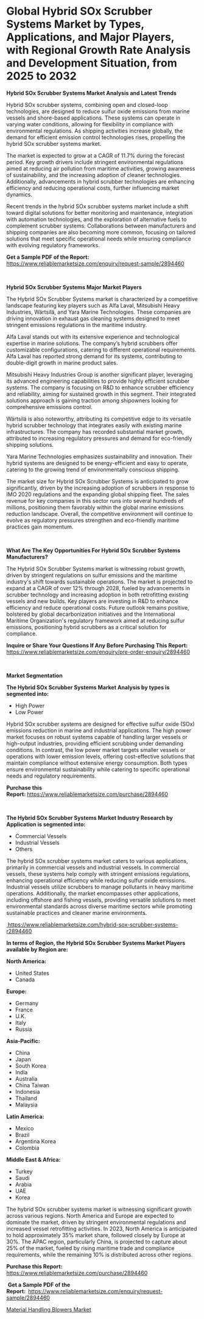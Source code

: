 <p><h1>Global Hybrid SOx Scrubber Systems Market by Types, Applications, and Major Players, with Regional Growth Rate Analysis and Development Situation, from 2025 to 2032</h1></p><p><strong>Hybrid SOx Scrubber Systems Market Analysis and Latest Trends</strong></p>
<p><p>Hybrid SOx scrubber systems, combining open and closed-loop technologies, are designed to reduce sulfur oxide emissions from marine vessels and shore-based applications. These systems can operate in varying water conditions, allowing for flexibility in compliance with environmental regulations. As shipping activities increase globally, the demand for efficient emission control technologies rises, propelling the hybrid SOx scrubber systems market.</p><p>The market is expected to grow at a CAGR of 11.7% during the forecast period. Key growth drivers include stringent environmental regulations aimed at reducing air pollution from maritime activities, growing awareness of sustainability, and the increasing adoption of cleaner technologies. Additionally, advancements in hybrid scrubber technologies are enhancing efficiency and reducing operational costs, further influencing market dynamics.</p><p>Recent trends in the hybrid SOx scrubber systems market include a shift toward digital solutions for better monitoring and maintenance, integration with automation technologies, and the exploration of alternative fuels to complement scrubber systems. Collaborations between manufacturers and shipping companies are also becoming more common, focusing on tailored solutions that meet specific operational needs while ensuring compliance with evolving regulatory frameworks.</p></p>
<p><strong>Get a Sample PDF of the Report:&nbsp;</strong> <a href="https://www.reliablemarketsize.com/enquiry/request-sample/2894460?utm_campaign=2307&utm_medium=2&utm_source=Github&utm_content=ia&utm_term=15032025&utm_id=hybrid-sox-scrubber-systems">https://www.reliablemarketsize.com/enquiry/request-sample/2894460</a></p>
<p>&nbsp;</p>
<p><strong>Hybrid SOx Scrubber Systems Major Market Players</strong></p>
<p><p>The Hybrid SOx Scrubber Systems market is characterized by a competitive landscape featuring key players such as Alfa Laval, Mitsubishi Heavy Industries, Wärtsilä, and Yara Marine Technologies. These companies are driving innovation in exhaust gas cleaning systems designed to meet stringent emissions regulations in the maritime industry.</p><p>Alfa Laval stands out with its extensive experience and technological expertise in marine solutions. The company’s hybrid scrubbers offer customizable configurations, catering to different operational requirements. Alfa Laval has reported strong demand for its systems, contributing to double-digit growth in marine product sales. </p><p>Mitsubishi Heavy Industries Group is another significant player, leveraging its advanced engineering capabilities to provide highly efficient scrubber systems. The company is focusing on R&D to enhance scrubber efficiency and reliability, aiming for sustained growth in this segment. Their integrated solutions approach is gaining traction among shipowners looking for comprehensive emissions control.</p><p>Wärtsilä is also noteworthy, attributing its competitive edge to its versatile hybrid scrubber technology that integrates easily with existing marine infrastructures. The company has recorded substantial market growth, attributed to increasing regulatory pressures and demand for eco-friendly shipping solutions.</p><p>Yara Marine Technologies emphasizes sustainability and innovation. Their hybrid systems are designed to be energy-efficient and easy to operate, catering to the growing trend of environmentally conscious shipping.</p><p>The market size for Hybrid SOx Scrubber Systems is anticipated to grow significantly, driven by the increasing adoption of scrubbers in response to IMO 2020 regulations and the expanding global shipping fleet. The sales revenue for key companies in this sector runs into several hundreds of millions, positioning them favorably within the global marine emissions reduction landscape. Overall, the competitive environment will continue to evolve as regulatory pressures strengthen and eco-friendly maritime practices gain momentum.</p></p>
<p>&nbsp;</p>
<p><strong>What Are The Key Opportunities For Hybrid SOx Scrubber Systems Manufacturers?</strong></p>
<p><p>The Hybrid SOx Scrubber Systems market is witnessing robust growth, driven by stringent regulations on sulfur emissions and the maritime industry's shift towards sustainable operations. The market is projected to expand at a CAGR of over 12% through 2028, fueled by advancements in scrubber technology and increasing adoption in both retrofitting existing vessels and new builds. Key players are investing in R&D to enhance efficiency and reduce operational costs. Future outlook remains positive, bolstered by global decarbonization initiatives and the International Maritime Organization's regulatory framework aimed at reducing sulfur emissions, positioning hybrid scrubbers as a critical solution for compliance.</p></p>
<p><strong>Inquire or Share Your Questions If Any Before Purchasing This Report:</strong> <a href="https://www.reliablemarketsize.com/enquiry/pre-order-enquiry/2894460?utm_campaign=2307&utm_medium=2&utm_source=Github&utm_content=ia&utm_term=15032025&utm_id=hybrid-sox-scrubber-systems">https://www.reliablemarketsize.com/enquiry/pre-order-enquiry/2894460</a></p>
<p>&nbsp;</p>
<p><strong>Market Segmentation</strong></p>
<p><strong>The Hybrid SOx Scrubber Systems Market Analysis by types is segmented into:</strong></p>
<p><ul><li>High Power</li><li>Low Power</li></ul></p>
<p><p>Hybrid SOx scrubber systems are designed for effective sulfur oxide (SOx) emissions reduction in marine and industrial applications. The high power market focuses on robust systems capable of handling larger vessels or high-output industries, providing efficient scrubbing under demanding conditions. In contrast, the low power market targets smaller vessels or operations with lower emission levels, offering cost-effective solutions that maintain compliance without extensive energy consumption. Both types ensure environmental sustainability while catering to specific operational needs and regulatory requirements.</p></p>
<p><strong>Purchase this Report:&nbsp;</strong><a href="https://www.reliablemarketsize.com/purchase/2894460?utm_campaign=2307&utm_medium=2&utm_source=Github&utm_content=ia&utm_term=15032025&utm_id=hybrid-sox-scrubber-systems">https://www.reliablemarketsize.com/purchase/2894460</a></p>
<p>&nbsp;</p>
<p><strong>The Hybrid SOx Scrubber Systems Market Industry Research by Application is segmented into:</strong></p>
<p><ul><li>Commercial Vessels</li><li>Industrial Vessels</li><li>Others</li></ul></p>
<p><p>The hybrid SOx scrubber systems market caters to various applications, primarily in commercial vessels and industrial vessels. In commercial vessels, these systems help comply with stringent emissions regulations, enhancing operational efficiency while reducing sulfur oxide emissions. Industrial vessels utilize scrubbers to manage pollutants in heavy maritime operations. Additionally, the market encompasses other applications, including offshore and fishing vessels, providing versatile solutions to meet environmental standards across diverse maritime sectors while promoting sustainable practices and cleaner marine environments.</p></p>
<p><a href="https://www.reliablemarketsize.com/hybrid-sox-scrubber-systems-r2894460?utm_campaign=2307&utm_medium=2&utm_source=Github&utm_content=ia&utm_term=15032025&utm_id=hybrid-sox-scrubber-systems">&nbsp;https://www.reliablemarketsize.com/hybrid-sox-scrubber-systems-r2894460</a></p>
<p><strong>In terms of Region, the Hybrid SOx Scrubber Systems Market Players available by Region are:</strong></p>
<p>
    <p> <strong> North America: </strong>
        <ul>
            <li>United States</li>
            <li>Canada</li>
        </ul>
        </p> 
    <p> <strong> Europe: </strong>
        <ul>
            <li>Germany</li>
            <li>France</li>
            <li>U.K.</li>
            <li>Italy</li>
            <li>Russia</li>
        </ul>
        </p> 
    <p> <strong> Asia-Pacific: </strong>
        <ul>
            <li>China</li>
            <li>Japan</li>
            <li>South Korea</li>
            <li>India</li>
            <li>Australia</li>
            <li>China Taiwan</li>
            <li>Indonesia</li>
            <li>Thailand</li>
            <li>Malaysia</li>
        </ul>
        </p> 
    <p> <strong> Latin America: </strong>
        <ul>
            <li>Mexico</li>
            <li>Brazil</li>
            <li>Argentina Korea</li>
            <li>Colombia</li>
        </ul>
        </p> 
    <p> <strong> Middle East & Africa: </strong>
        <ul>
            <li>Turkey</li>
            <li>Saudi</li>
            <li>Arabia</li>
            <li>UAE</li>
            <li>Korea</li>
        </ul>
    </p>
    </p>
<p><p>The hybrid SOx scrubber systems market is witnessing significant growth across various regions. North America and Europe are expected to dominate the market, driven by stringent environmental regulations and increased vessel retrofitting activities. In 2023, North America is anticipated to hold approximately 35% market share, followed closely by Europe at 30%. The APAC region, particularly China, is projected to capture about 25% of the market, fueled by rising maritime trade and compliance requirements, while the remaining 10% is distributed across other regions.</p></p>
<p><strong>Purchase this Report: </strong><a href="https://www.reliablemarketsize.com/purchase/2894460?utm_campaign=2307&utm_medium=2&utm_source=Github&utm_content=ia&utm_term=15032025&utm_id=hybrid-sox-scrubber-systems">https://www.reliablemarketsize.com/purchase/2894460</a></p>
<p>&nbsp;<strong>Get a Sample PDF of the Report:&nbsp;&nbsp;</strong><a href="https://www.reliablemarketsize.com/enquiry/request-sample/2894460?utm_campaign=2307&utm_medium=2&utm_source=Github&utm_content=ia&utm_term=15032025&utm_id=hybrid-sox-scrubber-systems">https://www.reliablemarketsize.com/enquiry/request-sample/2894460</a></p>
<p><strong></strong></p>
<p><p><a href="https://github.com/SanjidaMahmud54/Market-Research-Report-List-1/blob/main/material-handling-blowers-market.md?utm_campaign=2307&utm_medium=2&utm_source=Github&utm_content=ia&utm_term=15032025&utm_id=hybrid-sox-scrubber-systems">Material Handling Blowers Market</a></p></p>